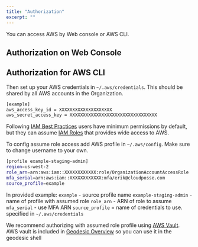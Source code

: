 ```yaml
---
title: "Authorization"
excerpt: ""
---
```

You can access AWS by Web console or AWS CLI.

## Authorization on Web Console

## Authorization for AWS CLI

Then set up your AWS credentials in `~/.aws/credentials`. This should be shared by all AWS accounts in the Organization.

```bash
[example]
aws_access_key_id = XXXXXXXXXXXXXXXXXXXX
aws_secret_access_key = XXXXXXXXXXXXXXXXXXXXXXXXXXXXXXXXX
```

Following [IAM Best Practices](doc:best-practices) users have minimum permissions by default, but they can assume [IAM Roles](doc:assuming-roles)  that provides wide access to AWS.

To config assume role access add AWS profile in `~/.aws/config`. 
Make sure to change username to your own.

```bash
[profile example-staging-admin]
region=us-west-2
role_arn=arn:aws:iam::XXXXXXXXXXXX:role/OrganizationAccountAccessRole
mfa_serial=arn:aws:iam::XXXXXXXXXXXX:mfa/erik@cloudposse.com
source_profile=example
```

In provided example:
`example` - source profile name
`example-staging-admin` - name of profile with assumed role
`role_arn` - ARN of role to assume
`mfa_serial` - use MFA ARN
`source_profile` = name of credentials to use. specified in `~/.aws/credentials`

We recommend authorizing with assumed role profile using [AWS Vault](doc:aws-vault).
AWS vault is included in [Geodesic Overview](doc:geodesic) so you can use it in the geodesic shell